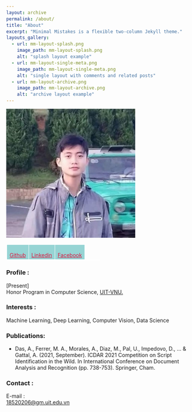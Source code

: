 ```yaml
---
layout: archive
permalink: /about/
title: "About"
excerpt: "Minimal Mistakes is a flexible two-column Jekyll theme."
layouts_gallery:
  - url: mm-layout-splash.png
    image_path: mm-layout-splash.png
    alt: "splash layout example"
  - url: mm-layout-single-meta.png
    image_path: mm-layout-single-meta.png
    alt: "single layout with comments and related posts"
  - url: mm-layout-archive.png
    image_path: mm-layout-archive.png
    alt: "archive layout example"
---
```

![profile](../assets/images/avatar.jpg)


<!-- | - |-| -|
| <a href="https://github.com/quoccuonglqd" rel="alternate" style="color: #DC143C"><i class="fa fa-github fa-2x"></i><br>Github</a>      | <a href="https://www.linkedin.com/in/quoc-cuong-nguyen-076b91192/" rel="alternate" style="color: #DC143C"><i class="fa fa-linkedin-square fa-2x"></i><br>Linkedin</a> | <a href="{{ https://www.facebook.com/profile.php?id=100007138727104 }}" rel="alternate" style="color: #DC143C"><i class="fa fa-facebook-square fa-2x"></i><br>Facebook</a> | -->

<style>
table, th, td {
  border: 1px solid white;
  border-collapse: collapse;
}
th, td {
  background-color: #96D4D4;
}
</style>

<table style="width:50%">
  <tr>
    <td><a href="https://github.com/quoccuonglqd" rel="alternate" style="color: #DC143C"><i class="fa fa-github fa-2x"></i><br>Github</a></td>
    <td><a href="https://www.linkedin.com/in/quoc-cuong-nguyen-076b91192/" rel="alternate" style="color: #DC143C"><i class="fa fa-linkedin-square fa-2x"></i><br>Linkedin</a></td>
    <td><a href="{{ https://www.facebook.com/profile.php?id=100007138727104 }}" rel="alternate" style="color: #DC143C"><i class="fa fa-facebook-square fa-2x"></i><br>Facebook</a></td>
  </tr>
</table>

<nav class="site-state">
  <!-- <div class="container">
    <div class="row">
      <div class="col-sm">
          <a href="https://github.com/quoccuonglqd" rel="alternate" style="color: #DC143C">
            <i class="fa fa-github fa-2x"></i><br>
            Github
          </a>
      </div>
      <div class="col-sm">
          <a href="https://www.linkedin.com/in/quoc-cuong-nguyen-076b91192/" rel="alternate" style="color: #DC143C">
            <i class="fa fa-linkedin-square fa-2x"></i><br>
            Linkedin
          </a>
      </div>
      <div class="col-sm">
          <a href="{{ https://www.facebook.com/profile.php?id=100007138727104 }}" rel="alternate" style="color: #DC143C">
            <i class="fa fa-facebook-square fa-2x"></i><br>
            Facebook
          </a>
      </div>
    </div>
  </div> -->

  

  <!-- <div>
      <a href="{{ site.url }}/assets/CV.pdf" rel="alternate" style="color: #DC143C">
        <i class="fa fa-file fa-2x"></i><br>
        CV
      </a>
  </div> -->

  

</nav>

### Profile :
[Present]<br>
Honor Program in Computer Science, <a href="https://www.uit.edu.vn/" target="_blank">UIT-VNU.</a><br>

### Interests : 
Machine Learning, Deep Learning, Computer Vision, Data Science

### Publications:
- Das, A., Ferrer, M. A., Morales, A., Diaz, M., Pal, U., Impedovo, D., ... & Gattal, A. (2021, September). ICDAR 2021 Competition on Script Identification in the Wild. In International Conference on Document Analysis and Recognition (pp. 738-753). Springer, Cham.

### Contact :
E-mail :<br>
18520206@gm.uit.edu.vn<br>
<!-- ![wechatcode](/assets/img/wechatcode.png) -->